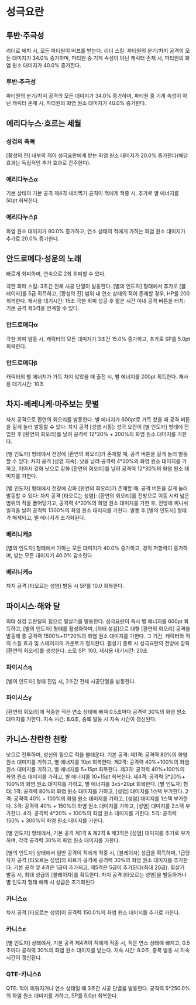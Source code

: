 # 성극요란

## 투반·주극성

리더로 배치 시, 모든 파티원이 버프를 받는다.
리더 스킬: 파티원의 분기/차지 공격의 모든 대미지가 34.0% 증가하며, 파티원 중 기계 속성이 아닌 캐릭터 존재 시, 파티원의 화염 원소 대미지가 40.0% 증가한다.

### 투반·주극성

파티원의 분기/차지 공격의 모든 대미지가 34.0% 증가하며, 파티원 중 기계 속성이 아닌 캐릭터 존재 시, 파티원의 화염 원소 대미지가 40.0% 증가한다.

## 에리다누스·흐르는 세월

### 성검의 축복

[황성의 진] 내부의 적이 성극요란에게 받는 화염 원소 대미지가 20.0% 증가한다(해당 효과는 독립적인 추가 효과로 간주한다).

### 에리다누스α

기본 상태의 기본 공격 제4격 내리찍기 공격이 적에게 적중 시, 추가로 별 에너지를 50pt 회복한다.

### 에리다누스β

화염 원소 대미지가 80.0% 증가하고, 연소 상태의 적에게 가하는 화염 원소 대미지가 추가로 20.0% 증가한다.

## 안드로메다·성운의 노래

빠르게 회피하며, 연속으로 2회 회피할 수 있다.

극한 회피 스킬: 3초간 전체 시공 단열이 발동한다. [별의 인도자] 형태에서 추가로 [블레이자]를 5급 획득하고, [황성의 진] 범위 내 연소 상태의 적이 존재할 경우, HP를 200 회복한다. 재사용 대기시간: 15초
극한 회피 성공 후 짧은 시간 이내 공격 버튼을 터치: 기본 공격 제3격을 연계할 수 있다.

### 안드로메다α

극한 회피 발동 시, 캐릭터의 모든 대미지가 3초간 15.0% 증가하고, 추가로 SP를 5.0pt 회복한다.

### 안드로메다β

캐릭터의 별 에너지가 가득 차지 않았을 때 출전 시, 별 에너지를 200pt 획득한다. 재사용 대기시간: 10초

## 차지-베레니케·마주보는 뭇별

차지 공격으로 환연의 회오리를 발동한다.
별 에너지가 600pt로 가득 찼을 때 공격 버튼을 길게 눌러 발동할 수 있다:
차지 공격 [성염 시동]: 성극 요란이 [별 인도자] 형태에 진입한 후 [환연의 회오리]를 날려 공격력 12\*20% + 200%의 화염 원소 대미지를 가한다.

[별 인도자] 형태에서 전장에 [환연의 회오리]가 존재할 때, 공격 버튼을 길게 눌러 발동할 수 있다:
차지 공격 [성염 지속]: 낫을 날려 공격력 4\*30%의 화염 원소 대미지를 가하고, 이어서 강화 낫으로 강화 [환연의 회오리]를 날려 공격력 12\*30%의 화염 원소 대미지를 가한다.

[별 인도자] 형태에서 전장에 강화 [환연의 회오리]가 존재할 때, 공격 버튼을 길게 눌러 발동할 수 있다:
차지 공격 [타오르는 성염]: [환연의 회오리]를 전방으로 이동 시켜 넓은 범위의 적을 끌어당기고, 공격력 4\*20%의 화염 원소 대미지를 가한 후, 전방에 피니쉬 일격을 날려 공격력 1300%의 화염 원소 대미지를 가한다. 발동 후 [별의 인도자] 형태가 해제되고, 별 에너지가 초기화된다.

### 베리니케β

[별의 인도자] 형태에서 가하는 모든 대미지가 40.0% 증가하고, 경직 저항력이 증가하며, 받는 모든 대미지가 40.0% 감소한다.

### 베리니케α

차지 공격 [타오르는 성염] 발동 시 SP를 10.0 회복한다.

## 파이시스·해와 달

의태 성검 듀란달의 힘으로 필살기를 발동한다.
성극요란이 즉시 별 에너지를 600pt 획득하고, [별의 인도자] 형태를 활성화하며, [의태 성검]으로 대형 [환연의 회오리] 공격을 발동해 총 공격력 1500%+11\*20%의 화염 원소 대미지를 가한다. 그 기간, 캐릭터와 적의 스킬 효과 및 스테이지의 카운트가 정지한다. 필살기 종료 시 성극요란의 전방에 강화 [환연의 회오리]를 생성한다.
소모 SP: 100, 재사용 대기시간: 20초

### 파이시스η

[별의 인도자] 형태 진입 시, 2초간 전체 시공단열을 발동한다.

### 파이시스γ

[환연의 회오리]에 적중한 적은 연소 상태에 빠져 0.5초마다 공격력 30%의 화염 원소 대미지를 가한다. 지속 시간: 8.0초, 중복 발동 시 지속 시간이 갱신된다.

## 카니스·찬란한 천랑

낫으로 전투하며, 성신의 힘으로 적을 불태운다.
기본 공격:
제1격: 공격력 80%의 화염 원소 대미지를 가하고, 별 에너지를 10pt 회복한다.
제2격: 공격력 40%+100%의 화염 원소 대미지를 가하고, 별 에너지를 5+15pt 회복한다.
제3격: 공격력 40%+100%의 화염 원소 대미지를 가하고, 별 에너지를 10+15pt 회복한다.
제4격: 공격력 3\*20%+ 100%의 화염 원소 대미지를 가하고, 별 에너지를 3x5+20pt 회복한다.
[별 인도자] 형태:
1격: 공격력 80%의 화염 원소 대미지를 가하고, [성염] 대미지를 1스택 부가한다.
2격: 공격력 40% + 100%의 화염 원소 대미지를 가하고, [성염] 대미지를 1스택 부가한다.
3격: 공격력 40% + 150%의 화염 원소 대미지를 가하고, [성염] 대미지를 2스택 부가한다.
4격: 공격력 4\*20% + 100%의 화염 원소 대미지를 가한다.
5격: 공격력 150% + 300%의 화염 원소 대미지를 가한다.

[별 인도자] 형태에서, 기본 공격 제1격 & 제2격 & 제3격은 [성염] 대미지를 추가로 부가하며, 각각 공격력 30%의 화염 원소 대미지를 가한다.

[별의 인도자] 상태에서 일반 공격이 적에게 적중 시, [블레이자] 성급을 획득하며, 1급당 차지 공격 [타오르는 성염]의 찌르기 공격에 공격력 30%의 화염 원소 대미지를 추가한다. 기본 공격 앞 4격은 1급이 추가되고, 제5격은 5급이 추가된다(최대 20급). 필살기 발동 시, 최대 성급의 [블레이자]를 획득한다.
차지 공격 [타오르는 성염]을 발동하거나 별 인도자 형태 해제 시 성급은 초기화된다

### 카니스α

차지 공격 [타오르는 성염]이 공격력 150.0%의 화염 원소 대미지를 추가로 가한다.

### 카니스ε

[별 인도자] 상태에서, 기본 공격 제4격이 적에게 적중 시, 적은 연소 상태에 빠지고, 0.5초마다 공격력 30%의 화염 원소 대미지를 받는다. 지속 시간: 8.0초, 중복 발동 시 지속 시간이 갱신된다.

### QTE-카니스δ

QTE: 적이 띄워지거나 연소 상태일 때 3초간 시공 단열을 발동한다. 공격력 5\*250.0%의 화염 원소 대미지를 가하고, SP를 5.0pt 회복한다.
